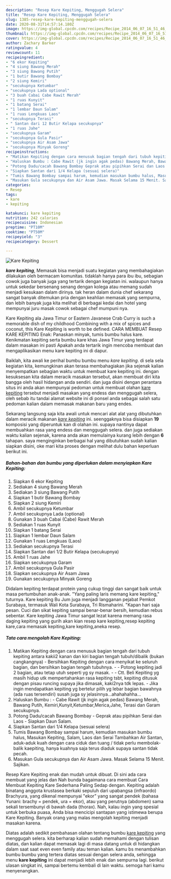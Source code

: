 ```yaml
---
description: "Resep Kare Kepiting, Menggugah Selera"
title: "Resep Kare Kepiting, Menggugah Selera"
slug: 1385-resep-kare-kepiting-menggugah-selera
date: 2020-08-31T14:57:14.180Z
image: https://img-global.cpcdn.com/recipes/Recipe_2014_06_07_16_51_46_473_d3fb0e_original_20140120_071050/751x532cq70/kare-kepiting-foto-resep-utama.jpg
thumbnail: https://img-global.cpcdn.com/recipes/Recipe_2014_06_07_16_51_46_473_d3fb0e_original_20140120_071050/751x532cq70/kare-kepiting-foto-resep-utama.jpg
cover: https://img-global.cpcdn.com/recipes/Recipe_2014_06_07_16_51_46_473_d3fb0e_original_20140120_071050/751x532cq70/kare-kepiting-foto-resep-utama.jpg
author: Zachary Barker
ratingvalue: 4
reviewcount: 11
recipeingredient:
- "6 ekor Kepiting"
- "4 siung Bawang Merah"
- "3 siung Bawang Putih"
- "1 butir Bawang Bombay"
- "2 siung Kemiri"
- "secukupnya Ketumbar"
- "secukupnya Lada optional"
- "3 buah Cabai Cabe Rawit Merah"
- "1 ruas Kunyit"
- "1 batang Serai"
- "1 lembar Daun Salam"
- "1 ruas Lengkuas Laos"
- "secukupnya Terasi"
- " Santan dari 12 Butir Kelapa secukupnya"
- "1 ruas Jahe"
- "secukupnya Garam"
- "secukupnya Gula Pasir"
- "secukupnya Air Asam Jawa"
- "secukupnya Minyak Goreng"
recipeinstructions:
- "Matikan Kepiting dengan cara menusuk bagian tengah dari tubuh kepiting antara kakii2 kanan dan kiri bagian tengah tubuh/dibalik (bukan cangkangnya) Bersihkan Kepiting dengan cara menyikat ke seluruh bagian, dan bersihkan bagian tengah tubuhnya.  Potong kepiting jadi 2 bagian, atau tetap utuh seperti yg sy masak.  Ctt. Beli Kepiting yg masih hidup utk mempertahankan rasa kepiting tsbt, kepiting ditusuk dengan pisau runcing supaya jika dimasak, kaki2nya tdk lepas. Jika ingin mendapatkan kepiting yg bertelur pilih yg lebar bagian bawahnya (ada ruas tersendiri) susah juga sy jelasinnya...ahahahahha..."
- "Haluskan Bumbu : Cabe Rawit (jk ingin agak pedas) Bawang Merah, Bawang Putih, Kemiri,Kunyit,Ketumbar,Merica,Jahe, Terasi dan Garam secukupnya."
- "Potong Dadu/cacah Bawang Bombay Geprak atau pipihkan Serai dan Laos Siapkan Daun Salam."
- "Siapkan Santan dari 1/4 Kelapa (sesuai selera)"
- "Tumis Bawang Bombay sampai harum, kemudian masukan bumbu halus, Masukan Kepiting, Salam, Laos dan Serai Tambahkan Air Santan, aduk-aduk kuah dengan cara ciduk dan tuang / tidak perlu membolak-balik kaepiting, hanya kuahnya saja terus diaduk supaya santan tidak pecah."
- "Masukan Gula secukupnya dan Air Asam Jawa. Masak Selama 15 Menit. Sajikan."
categories:
- Resep
tags:
- kare
- kepiting

katakunci: kare kepiting 
nutrition: 242 calories
recipecuisine: Indonesian
preptime: "PT10M"
cooktime: "PT50M"
recipeyield: "3"
recipecategory: Dessert

---
```



![Kare Kepiting](https://img-global.cpcdn.com/recipes/Recipe_2014_06_07_16_51_46_473_d3fb0e_original_20140120_071050/751x532cq70/kare-kepiting-foto-resep-utama.jpg)

<b><i>kare kepiting</i></b>, Memasak bisa menjadi suatu kegiatan yang membahagiakan dilakukan oleh bermacam komunitas. tidaklah hanya para ibu ibu, sebagian cowok juga banyak juga yang tertarik dengan kegiatan ini. walaupun hanya untuk sekedar bersenang senang dengan kolega atau memang sudah menjadi kesukaan dalam dirinya. tak heran dalam dunia chef sekarang sangat banyak ditemukan pria dengan keahlian memasak yang sempurna, dan lebih banyak juga kita melihat di berbagai kedai dan hotel yang mempunyai juru masak cowok sebagai chef mumpuni nya.

Kare Kepiting ala Jawa Timur or Eastern Javanese Crab Curry is such a memorable dish of my childhood Combining with a mix of spices and coconut, this Kare Kepiting is worth to be defined. CARA MEMBUAT Resep KARE KEPITING Enak: Panaskan minyak, tumis bumbu halus kare. Kenikmatan kepiting serta bumbu kare khas Jawa Timur yang terdapat dalam masakan ini pasti Apakah anda tertarik ingin mencoba membuat dan mengaplikasikan menu kare kepiting ini di dapur.

Baiklah, kita awali ke perihal bumbu bumbu menu <i>kare kepiting</i>. di sela sela kegiatan kita, kemungkinan akan terasa membahagiakan jika sejenak kalian menyempatkan sebagian waktu untuk membuat kare kepiting ini. dengan kesuksesan kita dalam meracik masakan tersebut, akan membuat diri kita bangga oleh hasil hidangan anda sendiri. dan juga disini dengan perantara situs ini anda akan mempunyai pedoman untuk membuat olahan <u>kare kepiting</u> tersebut menjadi masakan yang endess dan menggugah selera, oleh sebab itu tandai alamat website ini di ponsel anda sebagai salah satu pedoman kalian dalam memasak makanan baru yang endes.


Sekarang langsung saja kita awali untuk mencari alat alat yang dibutuhkan dalam meracik makanan <u><i>kare kepiting</i></u> ini. seenggaknya bisa disiapkan <b>19</b> komposisi yang diperuntuk kan di olahan ini. supaya nantinya dapat membuahkan rasa yang endess dan menggugah selera. dan juga sediakan waktu kalian sejenak, karena anda akan memulainya kurang lebih dengan <b>6</b> tahapan. saya menginginkan berbagai hal yang dibutuhkan sudah kalian siapkan disini, oke mari kita proses dengan melihat dulu bahan keperluan berikut ini.

<!--inarticleads1-->

##### Bahan-bahan dan bumbu yang diperlukan dalam menyiapkan Kare Kepiting:

1. Siapkan 6 ekor Kepiting
1. Sediakan 4 siung Bawang Merah
1. Sediakan 3 siung Bawang Putih
1. Siapkan 1 butir Bawang Bombay
1. Siapkan 2 siung Kemiri
1. Ambil secukupnya Ketumbar
1. Ambil secukupnya Lada (optional)
1. Gunakan 3 buah Cabai (Cabe) Rawit Merah
1. Sediakan 1 ruas Kunyit
1. Siapkan 1 batang Serai
1. Siapkan 1 lembar Daun Salam
1. Gunakan 1 ruas Lengkuas (Laos)
1. Sediakan secukupnya Terasi
1. Siapkan  Santan dari 1/2 Butir Kelapa (secukupnya)
1. Ambil 1 ruas Jahe
1. Siapkan secukupnya Garam
1. Ambil secukupnya Gula Pasir
1. Siapkan secukupnya Air Asam Jawa
1. Gunakan secukupnya Minyak Goreng


Didalam kepiting terdapat protein yang cukup tinggi dan sangat baik untuk masa pertumbuhan anak-anak. &#34;Yang paling laris memang kare kepiting,&#34; tuturnya. Kare kepiting Bu Jum juga menjadi langganan pejabat Pemkot Surabaya, termasuk Wali Kota Surabaya, Tri Rismaharini. &#34;Kapan hari saja pesan. Cuci dan sikat kepiting sampai benar-benar bersih, kemudian rebus sebentar. Kare kepiting Jawa Timur sangat lezat karena memang rasa daging kepiting yang gurih akan kian resep kare kepiting,resep kepiting kare,cara memasak kepiting,kare kepiting,aneka resep. 

<!--inarticleads2-->

##### Tata cara mengolah Kare Kepiting:

1. Matikan Kepiting dengan cara menusuk bagian tengah dari tubuh kepiting antara kakii2 kanan dan kiri bagian tengah tubuh/dibalik (bukan cangkangnya) - Bersihkan Kepiting dengan cara menyikat ke seluruh bagian, dan bersihkan bagian tengah tubuhnya. -  - Potong kepiting jadi 2 bagian, atau tetap utuh seperti yg sy masak. -  - Ctt. Beli Kepiting yg masih hidup utk mempertahankan rasa kepiting tsbt, kepiting ditusuk dengan pisau runcing supaya jika dimasak, kaki2nya tdk lepas. - Jika ingin mendapatkan kepiting yg bertelur pilih yg lebar bagian bawahnya (ada ruas tersendiri) susah juga sy jelasinnya...ahahahahha...
1. Haluskan Bumbu : - Cabe Rawit (jk ingin agak pedas) Bawang Merah, Bawang Putih, Kemiri,Kunyit,Ketumbar,Merica,Jahe, Terasi dan Garam secukupnya.
1. Potong Dadu/cacah Bawang Bombay - Geprak atau pipihkan Serai dan Laos - Siapkan Daun Salam.
1. Siapkan Santan dari 1/4 Kelapa (sesuai selera)
1. Tumis Bawang Bombay sampai harum, kemudian masukan bumbu halus, Masukan Kepiting, Salam, Laos dan Serai Tambahkan Air Santan, aduk-aduk kuah dengan cara ciduk dan tuang / tidak perlu membolak-balik kaepiting, hanya kuahnya saja terus diaduk supaya santan tidak pecah.
1. Masukan Gula secukupnya dan Air Asam Jawa. Masak Selama 15 Menit. Sajikan.


Resep Kare Kepiting enak dan mudah untuk dibuat. Di sini ada cara membuat yang jelas dan Nah bunda bagaimana cara membuat Cara Membuat Kepiting Kare Sederhana Paling Sedap dengan. Kepiting adalah binatang anggota krustasea berkaki sepuluh dari upabangsa (infraordo) Brachyura, yang dikenal mempunyai &#34;ekor&#34; yang sangat pendek (bahasa Yunani: brachy = pendek, ura = ekor), atau yang perutnya (abdomen) sama sekali tersembunyi di bawah dada (thorax). Nah, kalau ingin yang spesial untuk berbuka puasa, Anda bisa mencicipi santapan yang istimewa berupa Kare Kepiting. Banyak orang yang malas mengolah kepiting menjadi masakan karena. 

Diatas adalah sedikit pembahasan olahan tentang bumbu <u>kare kepiting</u> yang menggugah selera. kita berharap kalian sudah memahami dengan tulisan diatas, dan kalian dapat memasak lagi di masa datang untuk di hidangkan dalam saat saat even even family atau teman kalian. kamu bs menambahkan bumbu bumbu yang tertera diatas sesuai dengan selera anda, sehingga menu <b>kare kepiting</b> ini dapat menjadi lebih enak dan sempurna lagi. berikut ulasan singkat ini, sampai bertemu kembali di lain waktu. semoga hari kamu menyenangkan.
